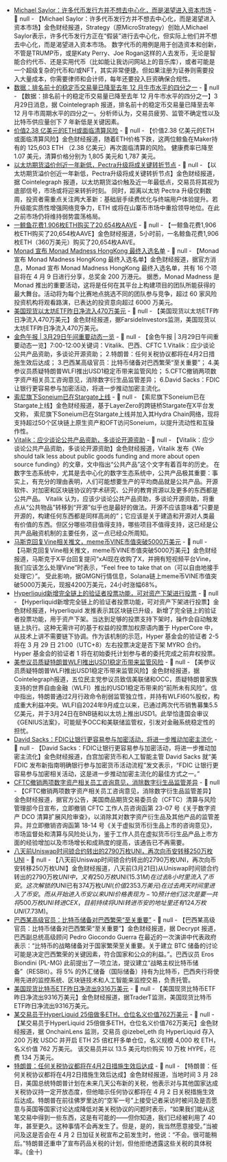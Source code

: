 - [Michael Saylor：许多代币发行方并不想去中心化，而是渴望进入资本市场](https://x.com/CoinDesk/status/1905654949368766828) - 📰 null - 【Michael Saylor：许多代币发行方并不想去中心化，而是渴望进入资本市场】金色财经报道，Strategy（原MicroStrategy）创始人Michael Saylor表示，许多代币发行方正在“假装”进行去中心化，但实际上他们并不想去中心化，而是渴望进入资本市场。 
数字代币的用例是用于创造资本和创新，不管是TRUMP币，或是Katy Perry、Joe Rogan这样的人去发币，无论是智能合约代币、还是实用代币（比如能让我访问网站上的音乐库），或者可能是一个超级复杂的代币和/或NFT，其实非常便捷。但如果注册为证券则需要投入大量成本，你需要律师和会计师，每年还要投入巨资确保合规性。
- [数据：排名前十的稳定币交易量已降至去年 12 月牛市水平的四分之一](https://x.com/Cointelegraph/status/1905847559102386448) - 📰 null - 【数据：排名前十的稳定币交易量已降至去年 12 月牛市水平的四分之一】3月29日消息，据 Cointelegraph 报道，排名前十的稳定币交易量已降至去年 12 月牛市周期水平的四分之一。分析师认为，交易员疲劳、监管不确定性以及比特币供应量创下 7 年新低是关键因素。
- [价值2.38 亿美元的ETH或面临清算风险](https://x.com/lookonchain/status/1905842625242104073) - 📰 null - 【价值2.38 亿美元的ETH或面临清算风险】金色财经报道，随着ETH价格下跌，这两位鲸鱼在Maker持有的 125,603 ETH （2.38 亿美元）再次面临清算的风险。 
健康费率已降至 1.07 美元，清算价格分别为 1,805 美元和 1,787 美元。
- [以太坊期货溢价创近一年新低，Pectra升级将成关键转折节点](https://cointelegraph.com/news/ethereum-futures-premium-hits-1-year-low-is-it-time-to-buy-the-eth-bottom) - 📰 null - 【以太坊期货溢价创近一年新低，Pectra升级将成关键转折节点】金色财经报道，据 Cointelegraph 报道，以太坊期货溢价触及近一年最低点，交易员将其视为底部信号，市场或将迎来转折时刻。 
同时，距离以太坊 Pectra 升级仅剩数周，投资者需重点关注两大革新：基础层手续费优化与终端用户体验提升。若升级能实质性增强网络竞争力，ETH 或将在山寨币市场中重拾领导地位。在此之前市场仍将维持弱势震荡格局。
- [一鲸鱼花费1,906枚ETH购买了20,654枚AAVE](https://x.com/lookonchain/status/1905839443715805575) - 📰 null - 【一鲸鱼花费1,906枚ETH购买了20,654枚AAVE】金色财经报道，5小时前，一名鲸鱼花费1,906枚ETH（360万美元）购买了20,654枚AAVE。
- [Monad 宣布 Monad Madness HongKong 最终入选名单](https://x.com/monad_eco/status/1905644150357459067) - 📰 null - 【Monad 宣布 Monad Madness HongKong 最终入选名单】金色财经报道，据官方消息，Monad 宣布 Monad Madness HongKong 最终入选名单，共有 16 个项目将在 4 月 9 日进行分享，总奖金 200 万港元。 
据悉，Monad Madness 是 Monad 推出的重要活动，这将是任何在其平台上构建项目的团队所能获得的最大舞台。活动将为每个比赛地点挑选不同的团队参与竞争，超过 60 家风险投资机构将观看路演，已表达的投资意向超过 6000 万美元。
- [美国现货以太坊ETF昨日净流入470万美元]() - 📰 null - 【美国现货以太坊ETF昨日净流入470万美元】金色财经报道，据FarsideInvestors监测，美国现货以太坊ETF昨日净流入470万美元。
- [金色午报 | 3月29日午间重要动态一览]() - 📰 null - 【金色午报 | 3月29日午间重要动态一览】7:00-12:00关键词：Vitalik、巴西、CFTC 
1.Vitalik：应少谈论公共产品资助，多谈论开源资助； 
2.特朗普：任何关税协议都将在4月2日措施生效后达成； 
3.巴西某高级官员：比特币储备对巴西繁荣“至关重要”； 
4.美参议员质疑特朗普WLFI推出USD1稳定币带来监管风险； 
5.CFTC撤销两项数字资产相关员工咨询意见，消除数字衍生品监管差异； 
6.David Sacks：FDIC让银行更容易参与加密活动，将进一步推动加密主流化。
- [索尼旗下Soneium已在Stargate上线](https://x.com/StargateFinance/status/1905711562775765461) - 📰 null - 【索尼旗下Soneium已在Stargate上线】金色财经报道，基于LayerZero的跨链桥Stargate在X平台发文称， 索尼旗下Soneium已在Stargate上线并加入其Hydra Chain网络，现将支持超过50个区块链上原生资产和OFT访问Soneium，以提升流动性和互操作性。
- [Vitalik：应少谈论公共产品资助，多谈论开源资助](https://vitalik.eth.limo/general/2025/03/29/pubos.html) - 📰 null - 【Vitalik：应少谈论公共产品资助，多谈论开源资助】金色财经报道，Vitalik 发布《We should talk less about public goods funding and more about open source funding》的文章，文中指出“公共产品”这个文字有着百年的历史。 在数字生态系统中，尤其是去中心化的数字生态系统中，公共产品极其重要：事实上，有充分的理由表明，人们可能想要生产的平均商品就是公共产品。开源软件、对加密和区块链协议的学术研究、公开的教育资源以及更多的东西都是公共产品。 
Vitalik 认为，应该少谈论公共产品资助，多谈论开源资助，将重点从“公共物品”转移到“开源”似乎也是最好的做法。开源不应该意味着“只要是开源的，构建任何东西都是同样高尚的”；它应该是关于建造和开源对人类最有价值的东西。但区分哪些项目值得支持，哪些项目不值得支持，这已经是公共产品融资机制的主要任务，这一点已经众所周知。
- [马斯克回复Vine相关推文，meme币VINE市值突破5000万美元]() - 📰 null - 【马斯克回复Vine相关推文，meme币VINE市值突破5000万美元】金色财经报道，马斯克于X平台回复提问“xAI现在收购了X，并拥有短视频平台Vine，我们应该怎么处理Vine”时表示，“Feel free to take that on（可以自由地接手处理它）”。 
受此影响，据GMGN行情信息，Solana链上meme币VINE市值突破5000万美元，现报4200万美元，24小时涨幅68%。
- [Hyperliquid新增完全链上的验证者投票功能，可对资产下架进行投票](https://x.com/HyperliquidX/status/1905665684790784006) - 📰 null - 【Hyperliquid新增完全链上的验证者投票功能，可对资产下架进行投票】金色财经报道，Hyperliquid 发推表示其区块链已升级，新增了完全链上的验证者投票功能，用于资产下架。当达到足够的投票支持下架时，操作会自动触发链上执行。这种无需许可的基于权益的投票加权原语内置于 HyperCore 中，从技术上讲不需要链下协调。作为该机制的示范，Hyper 基金会的验证者 2-5 将在 3 月 29 日 21:00（UTC+8）左右投票决定是否下架 MYRO 合约。Hyper 基金会的验证者 1 将在初始委托计划参与者的委托完成之前弃权投票。
- [美参议员质疑特朗普WLFI推出USD1稳定币带来监管风险](https://cointelegraph.com/news/donald-trump-stablecoin-financial-regulators-scrutiny) - 📰 null - 【美参议员质疑特朗普WLFI推出USD1稳定币带来监管风险】金色财经报道，据Cointelegraph报道，五位民主党参议员致信美联储和OCC，质疑特朗普家族支持的世界自由金融（WLFI）推出的USD1稳定币带来的“前所未有风险”。信中指出，特朗普通过2月行政命令削弱监管独立性，并持有WLFI60%股权，构成重大利益冲突。WLFI自2024年9月成立以来，已通过两次代币销售募集5.5亿美元，并于3月24日在BNB链和以太坊上推出USD1。此举恰逢国会审议《GENIUS法案》，可能赋予OCC和美联储监管权，引发对金融系统稳定性的担忧。
- [David Sacks：FDIC让银行更容易参与加密活动，将进一步推动加密主流化](https://x.com/davidsacks47/status/1905724072828481961) - 📰 null - 【David Sacks：FDIC让银行更容易参与加密活动，将进一步推动加密主流化】金色财经报道，白宫加密货币和人工智能主管 David Sacks 就“美 FDIC 发布新指南明确银行参与加密货币活动流程”发文表示，“FDIC 让银行更容易参与加密相关活动，这是进一步推动加密主流化的最佳方式之一。”
- [CFTC撤销两项数字资产相关员工咨询意见，消除数字衍生品监管差异](https://www.cftc.gov/PressRoom/PressReleases) - 📰 null - 【CFTC撤销两项数字资产相关员工咨询意见，消除数字衍生品监管差异】金色财经报道，据官方公告，美国商品期货交易委员会（CFTC）清算与风险管理部今日宣布，立即撤销 CFTC 工作人员咨询函第 23-07 号《关于数字资产 DCO 清算扩展风险审查》，以消除其对数字资产衍生品及其他产品的监管差异。并立即撤销咨询函第 18-14 号《关于虚拟货币衍生品上市的咨询意见》，市场监督处和清算与风险处认为，鉴于工作人员在虚拟货币衍生品产品上市方面的经验增加以及市场增长和成熟度的提高，该通告已不再需要。
- [八天前Uniswap时间锁合约转出的2790万枚UNI，再次向币安转移250万枚UNI](https://x.com/EmberCN/status/1905797448590844195) - 📰 null - 【八天前Uniswap时间锁合约转出的2790万枚UNI，再次向币安转移250万枚UNI】金色财经报道，八天前(3月21日)从Uniswap时间锁合约转出的2790万枚$UNI中，又有250万枚$UNI($15.31M)在过去8小时里流入了币安。 
这次解锁的$UNI已有374万枚$UNI(价值2353万美元)在过去两天时间里进入了币安。而从开始进入币安以来UNI价格表现为-10%(6.8→6.1)。 
预计他们这次是要一共将500万枚UNI转进CEX，目前持续将UNI转进币安的地址里还有124万枚UNI($7.73M)。
- [巴西某高级官员：比特币储备对巴西繁荣“至关重要”](https://decrypt.co/312147/bitcoin-reserve-crucial-for-brazils-prosperity) - 📰 null - 【巴西某高级官员：比特币储备对巴西繁荣“至关重要”】金色财经报道，据 Decrypt 报道，巴西副总统高级顾问 Pedro Giocondo Guerra 在最近的一次演讲中代表政府表示：“比特币的战略储备对于国家繁荣至关重要。关于建立 BTC 储备的讨论可能是决定巴西繁荣的关键因素，符合国家和公众的利益。”。巴西议员 Eros Biondini (PL-MG) 此前提出了一项立法，提议建立“战略主权比特币储备”（RESBit）。将 5% 的外汇储备（国际储备）持有为比特币，巴西央行将使用先进的监控系统、区块链技术和人工智能来监控交易，负责托管。
- [美国现货比特币ETF昨日净流出9316万美元]() - 📰 null - 【美国现货比特币ETF昨日净流出9316万美元】金色财经报道，据TraderT监测，美国现货比特币ETF昨日净流出9316万美元。
- [某交易员于HyperLiquid 25倍做多ETH，仓位名义价值762万美元](https://x.com/OnchainLens/status/1905785321868173485) - 📰 null - 【某交易员于HyperLiquid 25倍做多ETH，仓位名义价值762万美元】金色财经报道，据 OnchainLens 监测，交易员 @izebel_eth 向 HyperLiquid 存入 200 万枚 USDC 并开启 ETH 25 倍杠杆多单仓位，名义规模 4,000 枚 ETH，名义价值 762 万美元。 
该交易员并以 13.5 美元均价购买 10 万枚 HYPE，花费 134 万美元。
- [特朗普：任何关税协议都将在4月2日措施生效后达成]() - 📰 null - 【特朗普：任何关税协议都将在4月2日措施生效后达成】金色财经报道，当地时间 3 月 28 日，美国总统特朗普计划在未来几天公布新的关税，他表示对与其他国家达成关税协议持一定开放态度，但他暗示任何协议都将在 4 月 2 日关税措施生效后达成。特朗普在前往佛罗里达的“空军一号”上接受记者采访时被问及是否愿意与英国等国家讨论达成降低对美关税协议的问题时表示，“如果我们能从这笔交易中得到一些东西，这是有可能的——但你知道，我们已经被利用了 40 年，甚至更久。这种事情不会再发生了。但是，是的，我当然愿意接受。”当被问及这是否会在 4 月 2 日加征关税宣布之前发生时，他说：“不会。很可能稍后。”特朗普还重申了宣布药品关税的计划，但他拒绝透露这些关税的具体税率。(金十)
